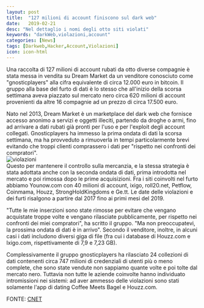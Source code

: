 ```yaml
---
layout: post
title:  "127 milioni di account finiscono sul dark web"
date:   2019-02-21
desc: "Nel dettaglio i nomi degli otto siti violati"
keywords: "darkWeb,violazioni,account"
categories: [News]
tags: [Darkweb,Hacker,Account,Violazioni]
icon: icon-html
---
```

Una raccolta di 127 milioni di account rubati da otto diverse compagnie è stata messa in vendita su Dream Market da un venditore conosciuto come "gnosticplayers" alla cifra equivalente di circa 12.000 euro in bitcoin. Il gruppo alla base del furto di dati è lo stesso che all'inizio della scorsa settimana aveva piazzato sul mercato nero circa 620 milioni di account provenienti da altre 16 compagnie ad un prezzo di circa 17.500 euro.

Nato nel 2013, Dream Market è un marketplace del dark web che fornisce accesso anonimo a servizi e oggetti illeciti, partendo da droghe o armi, fino ad arrivare a dati rubati già pronti per l'uso e per l'exploit degli account collegati. Gnosticplayers ha immesso la prima ondata di dati la scorsa settimana, ma ha provveduto a rimuoverla in tempi particolarmente brevi evitando che troppi clienti comprassero i dati per "rispetto nei confronti dei compratori". <br>
![violazioni](https://www.hwupgrade.it/immagini/breachaccount.jpg)<br>
Questo per mantenere il controllo sulla mercanzia, e la stessa strategia è stata adottata anche con la seconda ondata di dati, prima introdotta nel mercato e poi rimossa dopo le prime acquisizioni. Fra i siti coinvolti nel furto abbiamo Younow.com con 40 milioni di account, ixigo, roll20.net, Petflow, Coinmama, Houzz, StrongHoldKingdoms e Ge.tt. Le date delle violazioni e dei furti risalgono a partire dal 2017 fino ai primi mesi del 2019.

"Tutte le mie inserzioni sono state rimosse per evitare che vengano acquistate troppe volte e vengano rilasciate pubblicamente, per rispetto nei confronti dei miei compratori", ha scritto il gruppo. "Ma non preoccupatevi, la prossima ondata di dati è in arrivo". Secondo il venditore, inoltre, in alcuni casi i dati includono diversi giga di file (fra cui i database di Houzz.com e Ixigo.com, rispettivamente di 7,9 e 7,23 GB).

Complessivamente il gruppo gnosticplayers ha rilasciato 24 collezioni di dati contenenti circa 747 milioni di credenziali di utenti più o meno complete, che sono state vendute non sappiamo quante volte e poi tolte dal mercato nero. Tuttavia non tutte le aziende coinvolte hanno individuato intromissioni nei sistemi: ad aver ammesso delle violazioni sono stati solamente l'app di dating Coffee Meets Bagel e Houzz.com.

FONTE: [CNET](https://www.zdnet.com/article/127-million-user-records-from-8-companies-put-up-for-sale-on-the-dark-web/)
